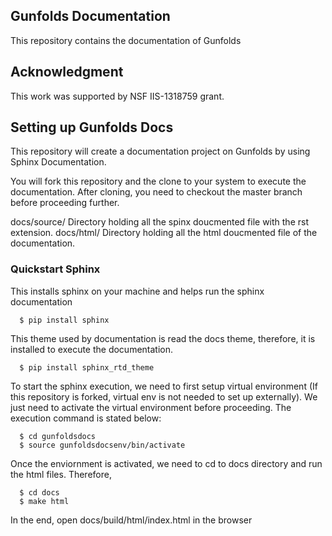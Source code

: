 ## Gunfolds Documentation

This repository contains the documentation of Gunfolds

## Acknowledgment

This work was supported by  NSF IIS-1318759 grant.

## Setting up Gunfolds Docs
This repository will create a documentation project on Gunfolds by using Sphinx Documentation.

You will fork this repository and the clone to your system to execute the documentation. After cloning, you need to checkout the master branch before proceeding further. 

docs/source/ 
Directory holding all the spinx doucmented file with the rst extension. 
docs/html/ 
Directory holding all the html doucmented file of the documentation.  


### Quickstart Sphinx
This installs sphinx on your machine and helps run the sphinx documentation
```
  $ pip install sphinx
```
This theme used by documentation is read the docs theme, therefore, it is installed to execute the documentation. 
```
  $ pip install sphinx_rtd_theme
```
To start the sphinx execution, we need to first setup virtual environment (If this repository is forked, virtual env is not needed to set up externally). We just need to activate the virtual environment before proceeding. The execution command is stated below: 
```
  $ cd gunfoldsdocs
  $ source gunfoldsdocsenv/bin/activate
```
Once the enviornment is activated, we need to cd to docs directory and run the html files. Therefore, 
```
  $ cd docs
  $ make html
```
In the end, open docs/build/html/index.html in the browser


